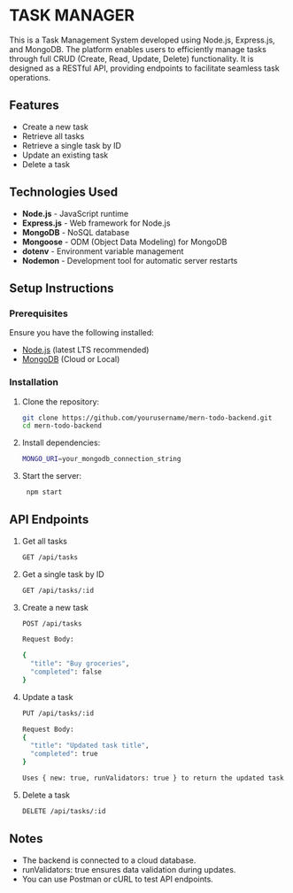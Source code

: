 # TASK MANAGER

This is a Task Management System developed using Node.js, Express.js, and MongoDB. The platform enables users to efficiently manage tasks through full CRUD (Create, Read, Update, Delete) functionality. It is designed as a RESTful API, providing endpoints to facilitate seamless task operations.

## Features
- Create a new task
- Retrieve all tasks
- Retrieve a single task by ID
- Update an existing task
- Delete a task

## Technologies Used
- **Node.js** - JavaScript runtime
- **Express.js** - Web framework for Node.js
- **MongoDB** - NoSQL database
- **Mongoose** - ODM (Object Data Modeling) for MongoDB
- **dotenv** - Environment variable management
- **Nodemon** - Development tool for automatic server restarts

## Setup Instructions

### Prerequisites
Ensure you have the following installed:
- [Node.js](https://nodejs.org/) (latest LTS recommended)
- [MongoDB](https://www.mongodb.com/) (Cloud or Local)

### Installation

1. Clone the repository:
    ```sh
   git clone https://github.com/yourusername/mern-todo-backend.git
   cd mern-todo-backend

2. Install dependencies:
    ```sh
   MONGO_URI=your_mongodb_connection_string

3. Start the server:
   ```sh
    npm start
## API Endpoints  

1. Get all tasks
   ```sh
   GET /api/tasks  

3. Get a single task by ID
   ```sh
   GET /api/tasks/:id  

5. Create a new task
   ```sh
   POST /api/tasks
   
   Request Body:
   
   {  
     "title": "Buy groceries",  
     "completed": false  
   }  

7. Update a task
   ```sh
   PUT /api/tasks/:id  

   Request Body:  
   {  
     "title": "Updated task title",  
     "completed": true  
   }  

   Uses { new: true, runValidators: true } to return the updated task and validate data.  

9. Delete a task
    ```sh 
   DELETE /api/tasks/:id  

## Notes  
- The backend is connected to a cloud database.  
- runValidators: true ensures data validation during updates.  
- You can use Postman or cURL to test API endpoints.  
